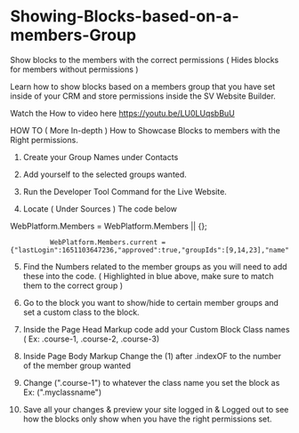 # Showing-Blocks-based-on-a-members-Group
Show blocks to the members with the correct permissions ( Hides blocks for members without permissions ) 

Learn how to show blocks based on a members group that you have set inside of your CRM and store permissions inside the SV Website Builder.

Watch the How to video here https://youtu.be/LU0LUqsbBuU



HOW TO ( More In-depth )
How to Showcase Blocks to members with the Right permissions.



1. Create your Group Names under Contacts



2. Add yourself to the selected groups wanted.



3. Run the Developer Tool Command for the Live Website. 



4.  Locate ( Under Sources ) The code below 

WebPlatform.Members = WebPlatform.Members || {};

              WebPlatform.Members.current = {"lastLogin":1651103647236,"approved":true,"groupIds":[9,14,23],"name"



5. Find the Numbers related to the member groups as you will need to add these into the code. ( Highlighted in blue above, make sure to match them to the correct group ) 



6. Go to the block you want to show/hide to certain member groups and set a custom class to the block.



7. Inside the Page Head Markup code add your Custom Block Class names ( Ex: .course-1, .course-2, .course-3)



8. Inside Page Body Markup Change  the (1) after .indexOF to the number of the member group wanted



9. Change (".course-1") to whatever the class name you set the block as Ex: (".myclassname")  



10. Save all your changes & preview your site logged in & Logged out to see how the blocks only show when you have the right permissions set. 



